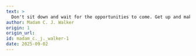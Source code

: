 ```yaml
---
text: >
  Don't sit down and wait for the opportunities to come. Get up and make them.
author: Madam C. J. Walker
origin: 1
origin_url:
id: madam_c._j._walker-1
date: 2025-09-02 
---
```

